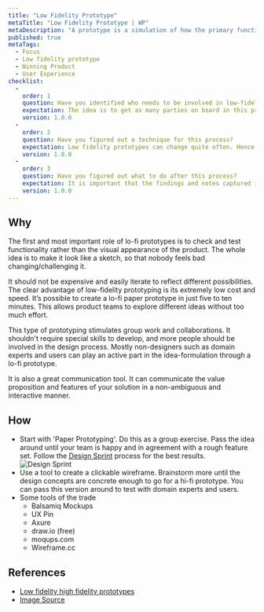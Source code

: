 ```yaml
---
title: "Low Fidelity Prototype"
metaTitle: "Low Fidelity Prototype | WP"
metaDescription: "A prototype is a simulation of how the primary functionality of the product will work. It allows you to initiate discussions with other stakeholders such as domain experts, potential users, decision makers, etc. Low-fidelity (lo-fi) prototyping is a quick and easy way to convert high-level design concepts into tangible and testable artifacts. It doesn’t have to be concrete or even look like a finished product."
published: true
metaTags:
  - Focus
  - Low fidelity prototype
  - Winning Product
  - User Experience
checklist: 
  -
    order: 1
    question: Have you identified who needs to be involved in low-fidelity prototyping? 
    expectation: The idea is to get as many parties on board in this process as possible. Developers, QA, domain experts and especially users are more than welcome to participate in this process.
    version: 1.0.0
  -
    order: 2
    question: Have you figured out a technique for this process?
    expectation: Low fidelity prototypes can change quite often. Hence it is recommended to use a media where things can be changed quickly; such as pen and paper. Wire framing can be done at a later stage when the requirements are bit more stable.
    version: 1.0.0
  -
    order: 3
    question: Have you figured out what to do after this process?
    expectation: It is important that the findings and notes captured in this process is properly recorded for future purposes. These early feedback then needs to be taken into planning and should eventually needs to end up at the product road map.
    version: 1.0.0
---
```


## Why
The first and most important role of lo-fi prototypes is to check and test functionality rather than the visual appearance of the product. The whole idea is to make it look like a sketch, so that nobody feels bad changing/challenging it.

It should not be expensive and easily iterate to reflect different possibilities. The clear advantage of low-fidelity prototyping is its extremely low cost and speed. It’s possible to create a lo-fi paper prototype in just five to ten minutes. This allows product teams to explore different ideas without too much effort.

This type of prototyping stimulates group work and collaborations. It shouldn't require special skills to develop, and more people should be involved in the design process. Mostly non-designers such as domain experts and users can play an active part in the idea-formulation through a lo-fi prototype.

It is also a great communication tool. It can communicate the value proposition and features of your solution in a non-ambiguous and interactive manner.

## How

- Start with 'Paper Prototyping'. Do this as a group exercise. Pass the idea around until your team is happy and in agreement with a rough feature set. Follow the [Design Sprint](https://www.gv.com/sprint/) process for the best results.
  ![Design Sprint](https://miro.medium.com/max/2000/1*YAulgPaB93hG_V0Pomc1xg.jpeg)
- Use a tool to create a clickable wireframe. Brainstorm more until the design concepts are concrete enough to go for a hi-fi prototype. You can pass this version around to test with domain experts and users.
- Some tools of the trade
  - Balsamiq Mockups
  - UX Pin
  - Axure
  - draw.io (free)
  - moqups.com
  - Wireframe.cc

## References

- [Low fidelity high fidelity prototypes](https://theblog.adobe.com/prototyping-difference-low-fidelity-high-fidelity-prototypes-use/)
- [Image Source](https://sprintstories.com/7-tips-for-the-first-ever-design-sprint-of-a-company-16682b307c1c)

